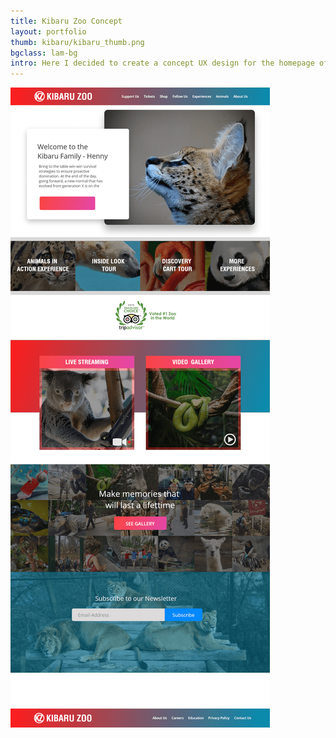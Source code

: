 ```yaml
---
title: Kibaru Zoo Concept
layout: portfolio
thumb: kibaru/kibaru_thumb.png
bgclass: lam-bg
intro: Here I decided to create a concept UX design for the homepage of a fictitious zoo.
---
```


<div class="container">
	<div class="col-md-10 pcenter">
		<div class="pimgwrap">
			<img src="/img/port/kibaru/kibaru.png" alt="">
		</div>
	</div>
</div>